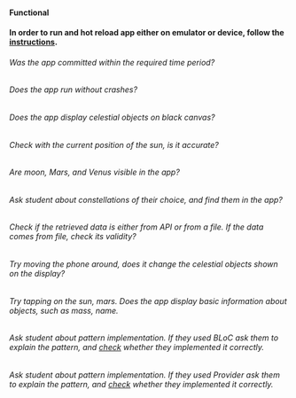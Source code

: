 #### Functional

#### In order to run and hot reload app either on emulator or device, follow the [instructions](https://docs.flutter.dev/get-started/test-drive?tab=androidstudio#run-the-app).

###### Was the app committed within the required time period?

###### Does the app run without crashes?

###### Does the app display celestial objects on black canvas?

###### Check with the current position of the sun, is it accurate?

###### Are moon, Mars, and Venus visible in the app?

###### Ask student about constellations of their choice, and find them in the app?

###### Check if the retrieved data is either from API or from a file. If the data comes from file, check its validity?

###### Try moving the phone around, does it change the celestial objects shown on the display?

###### Try tapping on the sun, mars. Does the app display basic information about objects, such as mass, name.

###### Ask student about pattern implementation. If they used BLoC ask them to explain the pattern, and [check](https://pub.dev/packages/flutter_bloc) whether they implemented it correctly.

###### Ask student about pattern implementation. If they used Provider ask them to explain the pattern, and [check](https://pub.dev/packages/provider) whether they implemented it correctly.
